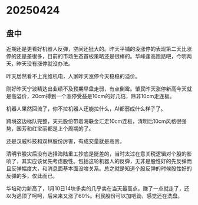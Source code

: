 # 20250424

## 盘中

近期还是更看好机器人反弹，空间还挺大的。昨天平铺的没涨停的表现第二天比涨停的还是差很多，目前的市场生态首板策略还是很棒的。华峰逢高跑路吧，今明两天，昨天没有涨停就没办法。

昨天居然看不上兆维机电，人家昨天涨停今天稳稳的溢价。

刚好昨天宁波精达出业绩不及预期早盘走弱，有点倒霉。肇民昨天涨停新高今天就是高溢价，20cm搏到一个涨停受益是10cm的好几倍，除非10cm走连板。

机器人果然回流了，你不拉机器人还能拉什么，AI都弱成什么样子了。

跨境这边梯队完整，天元股份带着海联金汇走10cm连板，清明后10cm风格很强势，国芳和红宝丽都是上个周期的了。

还是汉威科技和双林股份厉害，有成交量就是高贵。

清明节股灾后没有选择海陆重工抄底是挺差的，当时太过在意关税逻辑对个股的影响了，其实应该优先考虑股性。包括这轮机器人的反弹，无非是股性好的先反弹而且反弹幅度大，和消息面基本面没啥关系。总之就是知道个股反弹的时候股性好的反弹的多，仅此而已。

华培动力新高了，1月10日14块多卖的几乎卖在当天最高点，赚了一点就走了，还以为逃顶了呵呵，后来来又涨了60%。利民股份可以加吧劲，感觉还在洗盘。
